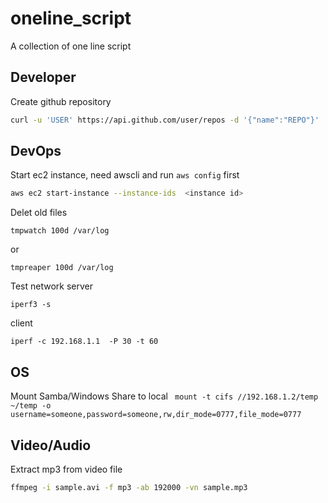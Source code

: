 # oneline_script
A collection of one line script

## Developer
Create github repository

```bash
curl -u 'USER' https://api.github.com/user/repos -d '{"name":"REPO"}'
```

## DevOps
Start ec2 instance, need awscli and run `aws config` first

```bash
aws ec2 start-instance --instance-ids  <instance id>
```

Delet old files
```
tmpwatch 100d /var/log
```
or 
```
tmpreaper 100d /var/log
```

Test network
server 
```
iperf3 -s
```

client 
```
iperf -c 192.168.1.1  -P 30 -t 60
```

## OS
Mount Samba/Windows Share to local
``` mount -t cifs //192.168.1.2/temp ~/temp -o username=someone,password=someone,rw,dir_mode=0777,file_mode=0777```


## Video/Audio
Extract mp3 from video file

```bash
ffmpeg -i sample.avi -f mp3 -ab 192000 -vn sample.mp3
```
